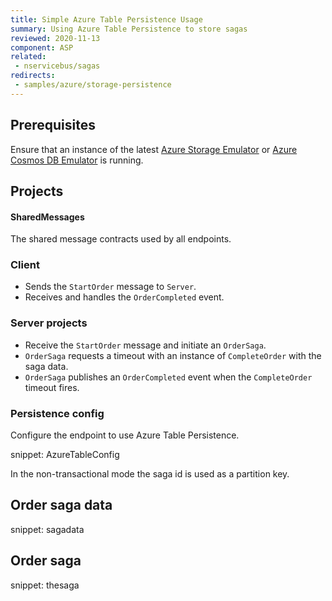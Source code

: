 ```yaml
---
title: Simple Azure Table Persistence Usage
summary: Using Azure Table Persistence to store sagas
reviewed: 2020-11-13
component: ASP
related:
 - nservicebus/sagas
redirects:
 - samples/azure/storage-persistence
---
```


## Prerequisites

Ensure that an instance of the latest [Azure Storage Emulator](https://docs.microsoft.com/en-us/azure/storage/storage-use-emulator) or [Azure Cosmos DB Emulator](https://docs.microsoft.com/en-us/azure/cosmos-db/local-emulator) is running.

## Projects

#### SharedMessages

The shared message contracts used by all endpoints.

### Client

 * Sends the `StartOrder` message to `Server`.
 * Receives and handles the `OrderCompleted` event.

### Server projects

 * Receive the `StartOrder` message and initiate an `OrderSaga`.
 * `OrderSaga` requests a timeout with an instance of `CompleteOrder` with the saga data.
 * `OrderSaga` publishes an `OrderCompleted` event when the `CompleteOrder` timeout fires.


### Persistence config

Configure the endpoint to use Azure Table Persistence.

snippet: AzureTableConfig

In the non-transactional mode the saga id is used as a partition key.

## Order saga data

snippet: sagadata

## Order saga

snippet: thesaga